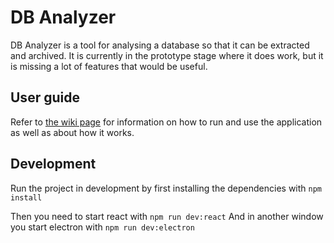 # DB Analyzer

DB Analyzer is a tool for analysing a database so that it can be extracted and archived. It is currently in the prototype stage where it does work, but it is missing a lot of features that would be useful.

## User guide

Refer to [the wiki page](https://github.com/Sydarkivera/DBAnalyzer/wiki) for information on how to run and use the application as well as about how it works.

## Development

Run the project in development by first installing the dependencies with `npm install`

Then you need to start react with `npm run dev:react`
And in another window you start electron with `npm run dev:electron`

